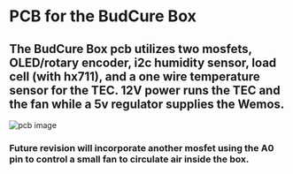 # PCB for the BudCure Box
## The BudCure Box pcb utilizes two mosfets, OLED/rotary encoder, i2c humidity sensor, load cell (with hx711), and a one wire temperature sensor for the TEC. 12V power runs the TEC and the fan while a 5v regulator supplies the Wemos. 
![pcb image](https://live.staticflickr.com/65535/53918894271_6bdc12f6e1.jpg)
### Future revision will incorporate another mosfet using the A0 pin to control a small fan to circulate air inside the box. 
